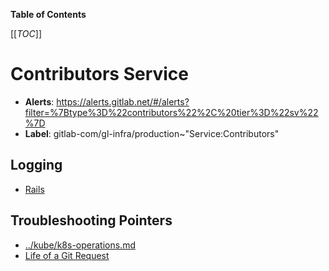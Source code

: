 <!-- MARKER: do not edit this section directly. Edit services/service-catalog.yml then run scripts/generate-docs -->

**Table of Contents**

[[_TOC_]]

# Contributors Service

* **Alerts**: <https://alerts.gitlab.net/#/alerts?filter=%7Btype%3D%22contributors%22%2C%20tier%3D%22sv%22%7D>
* **Label**: gitlab-com/gl-infra/production~"Service:Contributors"

## Logging

* [Rails](/home/contributors/app/log/production.log)

## Troubleshooting Pointers

* [../kube/k8s-operations.md](../kube/k8s-operations.md)
* [Life of a Git Request](../tutorials/overview_life_of_a_git_request.md)
<!-- END_MARKER -->

<!-- ## Summary -->

<!-- ## Architecture -->

<!-- ## Performance -->

<!-- ## Scalability -->

<!-- ## Availability -->

<!-- ## Durability -->

<!-- ## Security/Compliance -->

<!-- ## Monitoring/Alerting -->

<!-- ## Links to further Documentation -->
